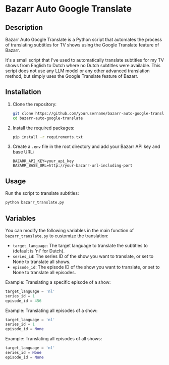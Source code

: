 # Bazarr Auto Google Translate

## Description
Bazarr Auto Google Translate is a Python script that automates the process of translating subtitles for TV shows using the Google Translate feature of Bazarr.

It's a small script that I've used to automatically translate subtitles for my TV shows from English to Dutch where no Dutch subtitles were available. This script does not use any LLM model or any other advanced translation method, but simply uses the Google Translate feature of Bazarr. 

## Installation
1. Clone the repository:
    ```sh
    git clone https://github.com/yourusername/bazarr-auto-google-translate.git
    cd bazarr-auto-google-translate
    ```

2. Install the required packages:
    ```sh
    pip install -r requirements.txt
    ```

3. Create a `.env` file in the root directory and add your Bazarr API key and base URL:
    ```plaintext
    BAZARR_API_KEY=your_api_key
    BAZARR_BASE_URL=http://your-bazarr-url-including-port
    ```

## Usage
Run the script to translate subtitles:
```sh
python bazarr_translate.py
```

## Variables

You can modify the following variables in the main function of `bazarr_translate.py` to customize the translation:  
* `target_language`: The target language to translate the subtitles to (default is 'nl' for Dutch).
* `series_id`: The series ID of the show you want to translate, or set to None to translate all shows.
* `episode_id`: The episode ID of the show you want to translate, or set to None to translate all episodes.

Example: Translating a specific episode of a show:
```python
target_language = 'nl' 
series_id = 1 
episode_id = 456 
```
Example: Translating all episodes of a show:
```python
target_language = 'nl' 
series_id = 1 
episode_id = None 
```
Example: Translating all episodes of all shows:
```python
target_language = 'nl' 
series_id = None
episode_id = None 
```
